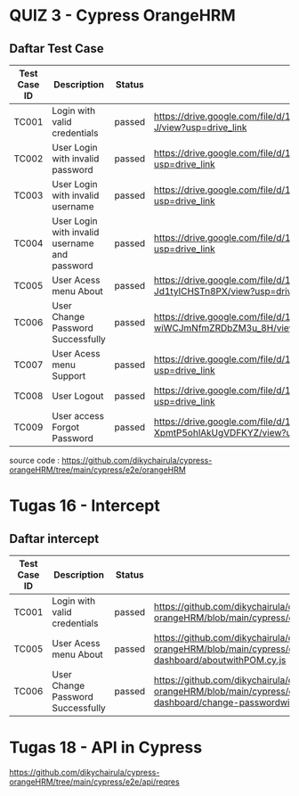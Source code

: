 # QUIZ 3 - Cypress OrangeHRM

## Daftar Test Case

| Test Case ID |     Description     |   Status   |  Screenshot  |
| -------| ----------------- | ------------- |  -----------  |
|  TC001  | Login with valid credentials | passed  |  https://drive.google.com/file/d/1SpH0jUA0zSUQHz5x2lRvReOAOm1PDt-J/view?usp=drive_link  |
|  TC002  | User Login with invalid password    | passed |  https://drive.google.com/file/d/18fJMBLnE33K-Lcgl9ErbozlUQhACyvKn/view?usp=drive_link  |
|  TC003   | User Login with invalid username       | passed|  https://drive.google.com/file/d/1AQptmiJP8-ygMw_LJUUjJxnBVV74NjYe/view?usp=drive_link  |
|  TC004   | User Login with invalid username and password  | passed  |  https://drive.google.com/file/d/1uJfFLWldRF8ARg9f32o7F0jnNN-PYXAf/view?usp=drive_link  |
|  TC005   | User Acess menu About  | passed  |  https://drive.google.com/file/d/1UMbR25YMamH7h4lOH-Jd1tyICHSTn8PX/view?usp=drive_link  |
|  TC006   | User Change Password Successfully | passed  |  https://drive.google.com/file/d/1c9Y8p-PRrVz-wiWCJmNfmZRDbZM3u_8H/view?usp=drive_link  |
|  TC007   | User Acess menu Support  | passed  |  https://drive.google.com/file/d/18yrzdL2GsyIt7G8DQCgYktepbYuY4Op8/view?usp=drive_link  |
|  TC008   | User Logout  | passed  |  https://drive.google.com/file/d/1I8MQiYiNc3kT3cE3gWz1VOhojwW3_JYg/view?usp=drive_link  |
|  TC009   | User access Forgot Password  | passed  |  https://drive.google.com/file/d/1Vk31U0Q_AB5d-XpmtP5ohlAkUgVDFKYZ/view?usp=sharing  |

source code : https://github.com/dikychairula/cypress-orangeHRM/tree/main/cypress/e2e/orangeHRM


# Tugas 16 - Intercept
## Daftar intercept

| Test Case ID |     Description     |   Status   |  link  |
| -------| ----------------- | ------------- |  -----------  |
|  TC001  | Login with valid credentials | passed  |  https://github.com/dikychairula/cypress-orangeHRM/blob/main/cypress/e2e/orangeHRM/login/loginwithPOM.cy.js  |
|  TC005   | User Acess menu About  | passed  |  https://github.com/dikychairula/cypress-orangeHRM/blob/main/cypress/e2e/orangeHRM/dropdown-dashboard/aboutwithPOM.cy.js  |
|  TC006   | User Change Password Successfully | passed  |  https://github.com/dikychairula/cypress-orangeHRM/blob/main/cypress/e2e/orangeHRM/dropdown-dashboard/change-passwordwithPOM.cy.js  |

# Tugas 18 - API in Cypress
https://github.com/dikychairula/cypress-orangeHRM/tree/main/cypress/e2e/api/reqres
